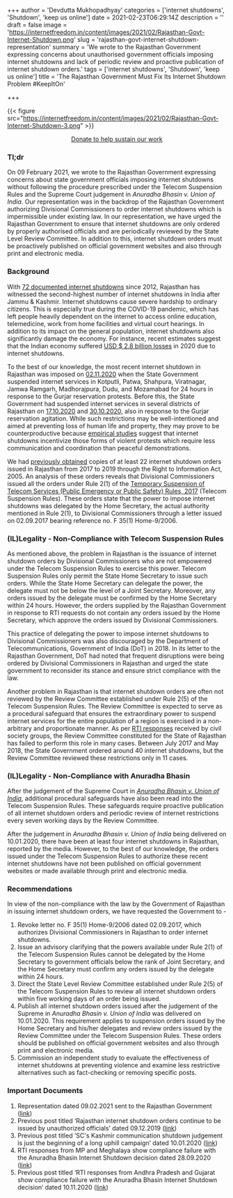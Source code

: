 +++
author = 'Devdutta Mukhopadhyay'
categories = ['internet shutdowns', 'Shutdown', 'keep us online']
date = 2021-02-23T06:29:14Z
description = ''
draft = false
image = 'https://internetfreedom.in/content/images/2021/02/Rajasthan-Govt-Internet-Shutdown.png'
slug = 'rajasthan-govt-internet-shutdown-representation'
summary = 'We wrote to the Rajasthan Government expressing concerns about unauthorised government officials imposing internet shutdowns and lack of periodic review and proactive publication of internet shutdown orders.'
tags = ['internet shutdowns', 'Shutdown', 'keep us online']
title = 'The Rajasthan Government Must Fix Its Internet Shutdown Problem #KeepItOn'

+++


{{< figure src="https://internetfreedom.in/content/images/2021/02/Rajasthan-Govt-Internet-Shutdown-3.png" >}}

<div style="text-align:center;">
    <a href="https://internetfreedom.in/donate/" class="button">Donate to help sustain our work</a>
</div>

### Tl;dr

On 09 February 2021, we wrote to the Rajasthan Government expressing concerns about state government officials imposing internet shutdowns without following the procedure prescribed under the Telecom Suspension Rules and the Supreme Court judgement in _Anuradha Bhasin v. Union of India_. Our representation was in the backdrop of the Rajasthan Government authorizing Divisional Commissioners to order internet shutdowns which is impermissible under existing law. In our representation, we have urged the Rajasthan Government to ensure that internet shutdowns are only ordered by properly authorised officials and are periodically reviewed by the State Level Review Committee. In addition to this, internet shutdown orders must be proactively published on official government websites and also through print and electronic media.

### Background

With [72 documented internet shutdowns](https://internetshutdowns.in/) since 2012, Rajasthan has witnessed the second-highest number of internet shutdowns in India after Jammu & Kashmir. Internet shutdowns cause severe hardship to ordinary citizens. This is especially true during the COVID-19 pandemic, which has left people heavily dependent on the internet to access online education, telemedicine, work from home facilities and virtual court hearings. In addition to its impact on the general population, internet shutdowns also significantly damage the economy. For instance, recent estimates suggest that the Indian economy suffered [USD $ 2.8 billion losses](https://scroll.in/latest/983260/internet-shutdowns-in-2020-cost-india-2-8-billion-report) in 2020 due to internet shutdowns.

To the best of our knowledge, the most recent internet shutdown in Rajasthan was imposed on [02.11.2020](http://www.businessworld.in/article/Internet-services-temporarily-suspended-in-parts-of-Rajasthan-in-view-of-Gurjar-protest-/03-11-2020-338620/) when the State Government suspended internet services in Kotputli, Patwa, Shahpura, Viratnagar, Jamwa Ramgarh, Madhorajpura, Dudu, and Mozamabad for 24 hours in response to the Gurjar reservation protests. Before this, the State Government had suspended internet services in several districts of Rajasthan on [17.10.2020](http://www.businessworld.in/article/Rajasthan-Internet-services-suspended-in-Bharatpur-in-wake-of-Gujjar-Mahapanchayat/17-10-2020-332469/) and [30.10.2020,](https://www.newsnationtv.com/states/rajasthan/gurjar-agitation-internet-service-stopped-in-karauli-and-bharatpur-close-watch-on-every-activity-163884.html) also in response to the Gurjar reservation agitation. While such restrictions may be well-intentioned and aimed at preventing loss of human life and property, they may prove to be counterproductive because [empirical studies](https://papers.ssrn.com/sol3/papers.cfm?abstract_id=3330413) suggest that internet shutdowns incentivize those forms of violent protests which require less communication and coordination than peaceful demonstrations.

We had [previously obtained](https://internetfreedom.in/rajasthan-internet-shutdown-orders-continue-to-be-passed-by-unauthorized-officials/) copies of at least 22 internet shutdown orders issued in Rajasthan from 2017 to 2019 through the Right to Information Act, 2005.  An analysis of these orders reveals that Divisional Commissioners issued all the orders under Rule 2(1) of the [Temporary Suspension of Telecom Services (Public Emergency or Public Safety) Rules, 2017](https://dot.gov.in/sites/default/files/Suspension%20Rules.pdf) (Telecom Suspension Rules). These orders state that the power to impose internet shutdowns was delegated by the Home Secretary, the actual authority mentioned in Rule 2(1), to Divisional Commissioners through a letter issued on 02.09.2017 bearing reference no. F 35(1) Home-9/2006.



### (IL)Legality - Non-Compliance with Telecom Suspension Rules

As mentioned above, the problem in Rajasthan is the issuance of internet shutdown orders by Divisional Commissioners who are not empowered under the Telecom Suspension Rules to exercise this power. Telecom Suspension Rules only permit the State Home Secretary to issue such orders. While the State Home Secretary can delegate the power, the delegate must not be below the level of a Joint Secretary. Moreover, any orders issued by the delegate must be confirmed by the Home Secretary within 24 hours. However, the orders supplied by the Rajasthan Government in response to RTI requests do not contain any orders issued by the Home Secretary, which approve the orders issued by Divisional Commissioners.

This practice of delegating the power to impose internet shutdowns to Divisional Commissioners was also discouraged by the Department of Telecommunications, Government of India (DoT) in 2018. In its letter to the Rajasthan Government, DoT had noted that frequent disruptions were being ordered by Divisional Commissioners in Rajasthan and urged the state government to reconsider its stance and ensure strict compliance with the law.

Another problem in Rajasthan is that internet shutdown orders are often not reviewed by the Review Committee established under Rule 2(5) of the Telecom Suspension Rules. The Review Committee is expected to serve as a procedural safeguard that ensures the extraordinary power to suspend internet services for the entire population of a region is exercised in a non-arbitrary and proportionate manner. As per [RTI responses](https://www.medianama.com/2018/12/223-rajasthan-government-internet-shutdowns/) received by civil society groups, the Review Committee constituted for the State of Rajasthan has failed to perform this role in many cases. Between July 2017 and May 2018, the State Government ordered around 40 internet shutdowns, but the Review Committee reviewed these restrictions only in 11 cases.



### (IL)Legality - Non-Compliance with Anuradha Bhasin

After the judgement of the Supreme Court in [_Anuradha Bhasin v. Union of India_](https://indiankanoon.org/doc/82461587/), additional procedural safeguards have also been read into the Telecom Suspension Rules. These safeguards require proactive publication of all internet shutdown orders and periodic review of internet restrictions every seven working days by the Review Committee.

After the judgement in _Anuradha Bhasin v. Union of India_ being delivered on 10.01.2020, there have been at least four internet shutdowns in Rajasthan, reported by the media. However, to the best of our knowledge, the orders issued under the Telecom Suspension Rules to authorize these recent internet shutdowns have not been published on official government websites or made available through print and electronic media.

### Recommendations

In view of the non-compliance with the law by the Government of Rajasthan in issuing internet shutdown orders, we have requested the Government to -

1. Revoke letter no. F 35(1) Home-9/2006 dated 02.09.2017, which authorizes Divisional Commissioners in Rajasthan to order internet shutdowns.
2. Issue an advisory clarifying that the powers available under Rule 2(1) of the Telecom Suspension Rules cannot be delegated by the Home Secretary to government officials below the rank of Joint Secretary, and the Home Secretary must confirm any orders issued by the delegate within 24 hours.
3. Direct the State Level Review Committee established under Rule 2(5) of the Telecom Suspension Rules to review all internet shutdown orders within five working days of an order being issued.
4. Publish all internet shutdown orders issued after the judgement of the Supreme in _Anuradha Bhasin v. Union of India_ was delivered on 10.01.2020. This requirement applies to suspension orders issued by the Home Secretary and his/her delegates and review orders issued by the Review Committee under the Telecom Suspension Rules. These orders should be published on official government websites and also through print and electronic media.
5. Commission an independent study to evaluate the effectiveness of internet shutdowns at preventing violence and examine less restrictive alternatives such as fact-checking or removing specific posts.

### Important Documents

1. Representation dated 09.02.2021 sent to the Rajasthan Government ([link](https://drive.google.com/file/d/1zR8FZXVCYrDBuYdyOQIU5-SZAxrXSK5J/view?usp=sharing))
2. Previous post titled ‘Rajasthan internet shutdown orders continue to be issued by unauthorized officials’ dated 09.12.2019 ([link](https://internetfreedom.in/rajasthan-internet-shutdown-orders-continue-to-be-passed-by-unauthorized-officials/))
3. Previous post titled ‘SC's Kashmir communication shutdown judgement is just the beginning of a long uphill campaign’ dated 10.01.2020 ([link](https://internetfreedom.in/scs-judgement-on-kashmir-communication-is-just-the-beginning/))
4. RTI responses from MP and Meghalaya show compliance failure with the Anuradha Bhasin Internet Shutdown decision dated 28.09.2020 ([link](https://internetfreedom.in/rti-responses-from-mp-and-meghalaya-show-compliance-failure-with-the-anuradha-bhasin-internet-shutdown-decision/))
5. Previous post titled ‘RTI responses from Andhra Pradesh and Gujarat show compliance failure with the Anuradha Bhasin Internet Shutdown decision’ dated 10.11.2020 ([link](https://internetfreedom.in/rti-responses-from-andhra-pradesh-and-gujarat-show-compliance-failure-with-the-anuradha-bhasin-internet-shutdown-decision/))



